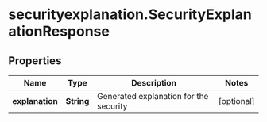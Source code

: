 # securityexplanation.SecurityExplanationResponse

## Properties

Name | Type | Description | Notes
------------ | ------------- | ------------- | -------------
**explanation** | **String** | Generated explanation for the security | [optional] 


